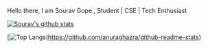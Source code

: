 Hello there, I am Sourav Gope , Student | CSE | Tech Enthusiast

[![Sourav's github stats](https://github-readme-stats.vercel.app/api?username=theglitchh&count_private=true&show_icons=true&theme=dracula)](https://github.com/anuraghazra/github-readme-stats)

[![Top Langs](https://github-readme-stats.vercel.app/api/top-langs/?username=theglitchh&langs_count=8&layout=compact&theme=dracula)(https://github.com/anuraghazra/github-readme-stats)
